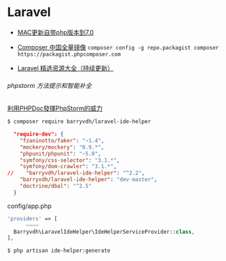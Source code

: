 # Laravel

- [MAC更新自带php版本到7.0](http://www.jianshu.com/p/153c4cfa71b7)

- [Composer 中国全量镜像](http://pkg.phpcomposer.com/)
  `composer config -g repo.packagist composer https://packagist.phpcomposer.com`

- [Laravel 精选资源大全（持续更新）](http://laravelacademy.org/post/153.html)

###### phpstorm 方法提示和智能补全

[利用PHPDoc發揮PhpStorm的威力](http://oomusou.io/phpstorm/phpstorm-ide-helper/)

```bash
$ composer require barryvdh/laravel-ide-helper

```


```json
  "require-dev": {
    "fzaninotto/faker": "~1.4",
    "mockery/mockery": "0.9.*",
    "phpunit/phpunit": "~5.0",
    "symfony/css-selector": "3.1.*",
    "symfony/dom-crawler": "3.1.*",
//    "barryvdh/laravel-ide-helper": "^2.2",
    "barryvdh/laravel-ide-helper": "dev-master",
    "doctrine/dbal": "^2.5"
  }
```

config/app.php

```php
'providers' => [
      ~~~~
  Barryvdh\LaravelIdeHelper\IdeHelperServiceProvider::class,
],
```

```bash
$ php artisan ide-helper:generate
```


